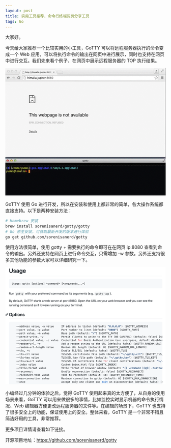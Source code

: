 ```yaml
---
layout: post
title: 实用工具推荐，命令行终端网页分享工具
tags: Go
---
```


大家好。

今天给大家推荐一个比较实用的小工具，GoTTY 可以将远程服务器执行的命令变成一个 Web 应用，可以将执行命令的输出在网页中进行展示，同时也支持在网页中进行交互。我们先来看个例子，在网页中展示远程服务器的 TOP 执行结果。

![](https://raw.githubusercontent.com/ZhuPeng/pic/master/images/cover.gotty.gif)

GoTTY 使用 Go 进行开发，所以在安装和使用上都非常的简单，各大操作系统都直接支持。以下是两种安装方法：

```bash
# Homebrew 安装
brew install sorenisanerd/gotty/gotty
# Go 原生安装，可获取最新开发的版本进行体验
go get github.com/sorenisanerd/gotty
```

使用方法很简单，使用 gotty + 需要执行的命令即可在在网页 ip:8080 查看到命令的输出。另外还支持在网页上进行命令交互，只需增加 -w 参数。另外还支持很多其他功能的参数大家可以详细研究一下。

![image-20210816002702455](https://raw.githubusercontent.com/ZhuPeng/pic/master/images/compress_image-20210816002702455.png)

小编经过几分钟的体验之后，觉得 GoTTY 使用起来真的太方便了，从自身的使用场景来看，GoTTY 可以用来做很多的事情，比如监控实时显示机器的命令执行情况、Web 编辑器方便更改远程服务器的文件等。在编辑的场景下，GoTTY 也支持了很多安全上的功能，保证使用上的安全。整体来看，GoTTY 是一个非常不错且简洁好用的工具，非常推荐。

更多项目详情请查看如下链接。

开源项目地址：https://github.com/sorenisanerd/gotty
